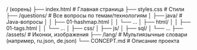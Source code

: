 / (корень)
├── index.html                # Главная страница 
├── styles.css                # Стили 
├── /questions/               # Все вопросы по темам/технологиям
│     ├── java/               # Java-вопросы
│     │     ├── 01-hashmap.html
│     │     └── ...
│     ├── html/
│     │     ├── 01-tags.html
│     │     └── ...
│     ├── css/
│     ├── js/
│     ├── sql/
│     └── ...
├── /assets/                  # Иконки, изображения
├── /lang/                    # Мультиязычные словари (например, ru.json, de.json)
└── CONCEPT.md                 # Описание проекта